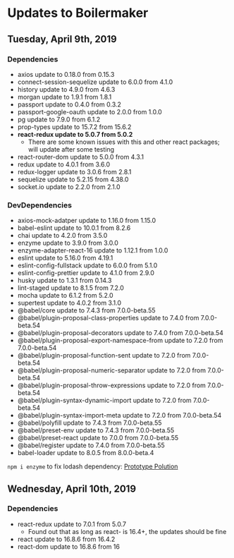 # Updates to Boilermaker
## Tuesday, April 9th, 2019
### Dependencies
- axios update to 0.18.0 from 0.15.3
- connect-session-sequelize update to 6.0.0 from 4.1.0
- history update to 4.9.0 from 4.6.3
- morgan update to 1.9.1 from 1.8.1
- passport update to 0.4.0 from 0.3.2
- passport-google-oauth update to 2.0.0 from 1.0.0
- pg update to 7.9.0 from 6.1.2
- prop-types update to 15.7.2 from 15.6.2
- **react-redux update to 5.0.7 from 5.0.2**
    - There are some known issues with this and other react packages; will update after some testing
- react-router-dom update to 5.0.0 from 4.3.1
- redux update to 4.0.1 from 3.6.0
- redux-logger update to 3.0.6 from 2.8.1
- sequelize update to 5.2.15 from 4.38.0
- socket.io update to 2.2.0 from 2.1.0


### DevDependencies
- axios-mock-adatper update to 1.16.0 from 1.15.0
- babel-eslint update to 10.0.1 from 8.2.6
- chai update to 4.2.0 from 3.5.0
- enzyme update to 3.9.0 from 3.0.0
- enzyme-adapter-react-16 update to 1.12.1 from 1.0.0
- eslint update to 5.16.0 from 4.19.1
- eslint-config-fullstack update to 6.0.0 from 5.1.0
- eslint-config-prettier update to 4.1.0 from 2.9.0
- husky update to 1.3.1 from 0.14.3
- lint-staged update to 8.1.5 from 7.2.0
- mocha update to 6.1.2 from 5.2.0
- supertest update to 4.0.2 from 3.1.0
- @babel/core update to 7.4.3 from 7.0.0-beta.55
- @babel/plugin-proposal-class-properties update to 7.4.0 from 7.0.0-beta.54
- @babel/plugin-proposal-decorators update to 7.4.0 from 7.0.0-beta.54
- @babel/plugin-proposal-export-namespace-from update to 7.2.0 from 7.0.0-beta.54
- @babel/plugin-proposal-function-sent update to 7.2.0 from 7.0.0-beta.54
- @babel/plugin-proposal-numeric-separator update to 7.2.0 from 7.0.0-beta.54
- @babel/plugin-proposal-throw-expressions update to 7.2.0 from 7.0.0-beta.54
- @babel/plugin-syntax-dynamic-import update to 7.2.0 from 7.0.0-beta.54
- @babel/plugin-syntax-import-meta update to 7.2.0 from 7.0.0-beta.54
- @babel/polyfill update to 7.4.3 from 7.0.0-beta.55
- @babel/preset-env update to 7.4.3 from 7.0.0-beta.55
- @babel/preset-react update to 7.0.0 from 7.0.0-beta.55
- @babel/register update to 7.4.0 from 7.0.0-beta.55
- babel-loader update to 8.0.5 from 8.0.0-beta.4

`npm i enzyme` to fix lodash dependency: [Prototype Polution](https://www.npmjs.com/advisories/782)


## Wednesday, April 10th, 2019
### Dependencies 
- react-redux update to 7.0.1 from 5.0.7
    - Found out that as long as react- is 16.4+, the updates should be fine
- react update to 16.8.6 from 16.4.2
- react-dom update to 16.8.6 from 16